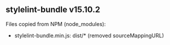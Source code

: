 ## stylelint-bundle v15.10.2

Files copied from NPM (node_modules):
* stylelint-bundle.min.js: dist/* (removed sourceMappingURL)
